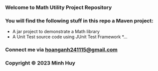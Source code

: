 ### Welcome to Math Utility Project Repository

### You will find the following stuff in this repo a Maven project:

* A jar project to demonstrate a Math library
* A Unit Test source code using JUnit Test Framework
*...

### Connect me via hoanganh241115@gmail.com
### Copyright &#169; 2023 Minh Huy


